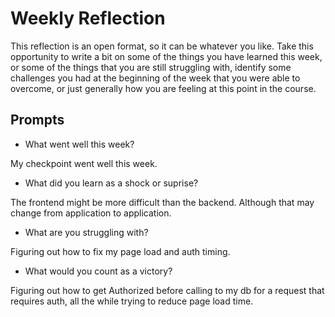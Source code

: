 # Weekly Reflection
This reflection is an open format, so it can be whatever you like. Take this opportunity to write a bit on some of the things you have learned this week, or some of the things that you are still struggling with, identify some challenges you had at the beginning of the week that you were able to overcome, or just generally how you are feeling at this point in the course.

## Prompts
- What went well this week?

My checkpoint went well this week.
- What did you learn as a shock or suprise?

The frontend might be more difficult than the backend. Although that may change from application to application.
- What are you struggling with?

Figuring out how to fix my page load and auth timing.
- What would you count as a victory?

Figuring out how to get Authorized before calling to my db for a request that requires auth, all the while trying to reduce page load time.